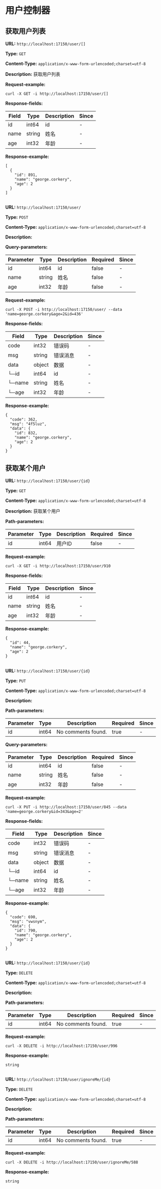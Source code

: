 
# 用户控制器
## 获取用户列表
**URL:** `http://localhost:17150/user/[]`

**Type:** `GET`


**Content-Type:** `application/x-www-form-urlencoded;charset=utf-8`

**Description:** 获取用户列表





**Request-example:**
```
curl -X GET -i http://localhost:17150/user/[]
```
**Response-fields:**

Field | Type|Description|Since
---|---|---|---
id|int64|id|-
name|string|姓名|-
age|int32|年龄|-

**Response-example:**
```
[
  {
    "id": 891,
    "name": "george.corkery",
    "age": 2
  }
]
```

## 
**URL:** `http://localhost:17150/user/`

**Type:** `POST`


**Content-Type:** `application/x-www-form-urlencoded;charset=utf-8`

**Description:** 



**Query-parameters:**

Parameter|Type|Description|Required|Since
---|---|---|---|---
id|int64|id|false|-
name|string|姓名|false|-
age|int32|年龄|false|-


**Request-example:**
```
curl -X POST -i http://localhost:17150/user/ --data 'name=george.corkery&age=2&id=436'
```
**Response-fields:**

Field | Type|Description|Since
---|---|---|---
code|int32|错误码|-
msg|string|错误消息|-
data|object|数据|-
└─id|int64|id|-
└─name|string|姓名|-
└─age|int32|年龄|-

**Response-example:**
```
{
  "code": 362,
  "msg": "4f5luz",
  "data": {
    "id": 832,
    "name": "george.corkery",
    "age": 2
  }
}
```

## 获取某个用户
**URL:** `http://localhost:17150/user/{id}`

**Type:** `GET`


**Content-Type:** `application/x-www-form-urlencoded;charset=utf-8`

**Description:** 获取某个用户


**Path-parameters:**

Parameter|Type|Description|Required|Since
---|---|---|---|---
id|int64|用户ID|false|-



**Request-example:**
```
curl -X GET -i http://localhost:17150/user/910
```
**Response-fields:**

Field | Type|Description|Since
---|---|---|---
id|int64|id|-
name|string|姓名|-
age|int32|年龄|-

**Response-example:**
```
{
  "id": 44,
  "name": "george.corkery",
  "age": 2
}
```

## 
**URL:** `http://localhost:17150/user/{id}`

**Type:** `PUT`


**Content-Type:** `application/x-www-form-urlencoded;charset=utf-8`

**Description:** 


**Path-parameters:**

Parameter|Type|Description|Required|Since
---|---|---|---|---
id|int64|No comments found.|true|-

**Query-parameters:**

Parameter|Type|Description|Required|Since
---|---|---|---|---
id|int64|id|false|-
name|string|姓名|false|-
age|int32|年龄|false|-


**Request-example:**
```
curl -X PUT -i http://localhost:17150/user/845 --data 'name=george.corkery&id=343&age=2'
```
**Response-fields:**

Field | Type|Description|Since
---|---|---|---
code|int32|错误码|-
msg|string|错误消息|-
data|object|数据|-
└─id|int64|id|-
└─name|string|姓名|-
└─age|int32|年龄|-

**Response-example:**
```
{
  "code": 690,
  "msg": "vwsnym",
  "data": {
    "id": 790,
    "name": "george.corkery",
    "age": 2
  }
}
```

## 
**URL:** `http://localhost:17150/user/{id}`

**Type:** `DELETE`


**Content-Type:** `application/x-www-form-urlencoded;charset=utf-8`

**Description:** 


**Path-parameters:**

Parameter|Type|Description|Required|Since
---|---|---|---|---
id|int64|No comments found.|true|-



**Request-example:**
```
curl -X DELETE -i http://localhost:17150/user/996
```

**Response-example:**
```
string
```

## 
**URL:** `http://localhost:17150/user/ignoreMe/{id}`

**Type:** `DELETE`


**Content-Type:** `application/x-www-form-urlencoded;charset=utf-8`

**Description:** 


**Path-parameters:**

Parameter|Type|Description|Required|Since
---|---|---|---|---
id|int64|No comments found.|true|-



**Request-example:**
```
curl -X DELETE -i http://localhost:17150/user/ignoreMe/588
```

**Response-example:**
```
string
```

